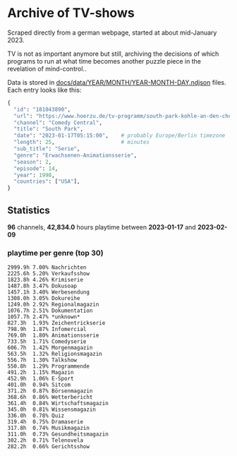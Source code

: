 # Archive of TV-shows

Scraped directly from a german webpage, started at about mid-January 2023.

TV is not as important anymore but still, archiving the decisions of which programs to run at what time
becomes another puzzle piece in the revelation of mind-control.. 

Data is stored in [docs/data/YEAR/MONTH/YEAR-MONTH-DAY.ndjson](docs/data/) files. 
Each entry looks like this:

```python
{
  "id": "181043890", 
  "url": "https://www.hoerzu.de/tv-programm/south-park-kohle-an-den-chefkoch/bid_181043890/", 
  "channel": "Comedy Central", 
  "title": "South Park", 
  "date": "2023-01-17T05:15:00",    # probably Europe/Berlin timezone 
  "length": 25,                     # minutes 
  "sub_title": "Serie", 
  "genre": "Erwachsenen-Animationsserie", 
  "season": 2, 
  "episode": 14, 
  "year": 1998, 
  "countries": ["USA"],
}
```

## Statistics

**96** channels, **42,834.0** hours playtime between **2023-01-17** and **2023-02-09**


### playtime per genre (top 30)

    2999.9h 7.00% Nachrichten
    2225.6h 5.20% Verkaufsshow
    1823.8h 4.26% Krimiserie
    1487.8h 3.47% Dokusoap
    1457.1h 3.40% Werbesendung
    1308.0h 3.05% Dokureihe
    1249.0h 2.92% Regionalmagazin
    1076.7h 2.51% Dokumentation
    1057.7h 2.47% *unknown*
    827.3h  1.93% Zeichentrickserie
    798.9h  1.87% Infomercial
    769.0h  1.80% Animationsserie
    733.5h  1.71% Comedyserie
    606.7h  1.42% Morgenmagazin
    563.5h  1.32% Religionsmagazin
    556.7h  1.30% Talkshow
    550.8h  1.29% Programmende
    491.2h  1.15% Magazin
    452.9h  1.06% E-Sport
    401.0h  0.94% Sitcom
    371.2h  0.87% Börsenmagazin
    368.6h  0.86% Wetterbericht
    361.4h  0.84% Wirtschaftsmagazin
    345.0h  0.81% Wissensmagazin
    336.0h  0.78% Quiz
    319.4h  0.75% Dramaserie
    317.8h  0.74% Musikmagazin
    311.0h  0.73% Gesundheitsmagazin
    302.2h  0.71% Telenovela
    282.2h  0.66% Gerichtsshow
